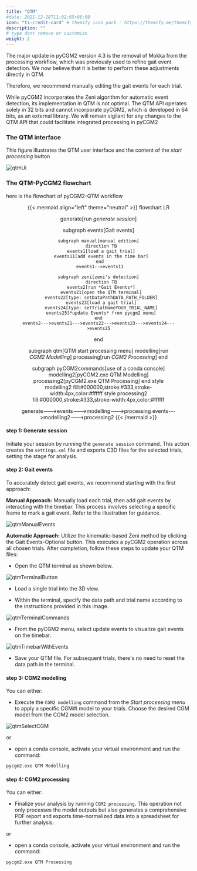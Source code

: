 ```yaml
---
title: "QTM"
#date: 2021-12-28T11:02:05+06:00
icon: "ti-credit-card" # themify icon pack : https://themify.me/themify-icons
description: ""
# type dont remove or customize
weight: 2
---
```


<div class="alert alert-dismissible alert-danger">
 <p> The major update in pyCGM2 version 4.3 is the removal of Mokka from the processing workflow, which was previously used to refine gait event detection. We now believe that it is better to perform these adjustments directly in QTM. </p>
 <p class="text-danger">Therefore, we recommend manually editing the gait events for each trial.</p>
 <p> While pyCGM2 incorporates the Zeni algorithm for automatic event detection, its implementation in QTM is not optimal. The QTM API operates solely in 32 bits and cannot incorporate pyCGM2, which is developed in 64 bits, as an external library. We will remain vigilant for any changes to the QTM API that could facilitate integrated processing in pyCGM2</p>  
 
  <p class="mb-0"></p>
</div>

### The QTM interface

This figure illustrates the QTM user interface and the content of the *start processing* button

![qtmUi](qtmUi.png)


### The QTM-PyCGM2 flowchart

here is the flowchart of pyCGM2-QTM workflow

<center>
<figure>
{{< mermaid align="left" theme="neutral" >}}
flowchart LR
  
  generate[run *generate session*]

  subgraph events[Gait events]

    subgraph manual[manual edition]
      direction TB
      events1[load a gait trial]
      events11[add events in the time bar]
     end
     events1-->events11
     
    subgraph zeni[zeni's detection]
      direction TB
      events2[run *Gait Events*]
      events21[open the QTM terminal]
      events22[type: setDataPathDATA_PATH_FOLDER]
      events23[load a gait trial]
      events24[type: setTrialNameYOUR_TRIAL_NAME]
      events25[*update Events* from pycgm2 menu]
    end
    events2--->events21--->events22--->events23--->events24--->events25
  
  end

  subgraph qtm[QTM start processing menu]
    modelling[run *CGM2 Modelling*]
    processing[run *CGM2 Processing*]
  end

  subgraph pyCGM2commands[use of a conda console]
    modelling2[pyCGM2.exe QTM Modelling]
    processing2[pyCGM2.exe QTM Processing]
  end
  style modelling2 fill:#000000,stroke:#333,stroke-width:4px,color:#ffffff
  style processing2 fill:#000000,stroke:#333,stroke-width:4px,color:#ffffff



  generate--->events--->modelling--->processing
  events--->modelling2--->processing2
{{< /mermaid >}}
</center>

#### step 1: Generate session

Initiate your session by running the `generate session` command. This action creates the `settings.xml` file and exports C3D files for the selected trials, setting the stage for analysis.


#### step 2: Gait events

To accurately detect gait events, we recommend starting with the first approach:

**Manual Approach:** Manually load each trial, then add gait events by interacting with the timebar. This process involves selecting a specific frame to mark a gait event. Refer to the illustration for guidance.

  ![qtmManualEvents](qtmManualEvents.png)

**Automatic Approach:** Utilize the kinematic-based Zeni method by clicking the Gait Events-Optional button. This executes a pyCGM2 operation across all chosen trials. After completion, follow these steps to update your QTM files:

  * Open the QTM terminal as shown below.

  ![qtmTerminalButton](qtmTerminalButton.png) 

  * Load a single trial into the 3D view.

  * Within the terminal, specify the data path and trial name according to the instructions provided in this image.

  ![qtmTerminalCommands](qtmTerminalCommands.png)

  * From the pyCGM2 menu, select update events to visualize gait events on the timebar.

  ![qtmTimebarWithEvents](qtmTimebarWithEvents.png)

  * Save your QTM file. For subsequent trials, there's no need to reset the data path in the terminal.


#### step 3: CGM2 modelling

You can either: 

 * Execute the `CGM2 modelling` command from the *Start processing menu* to apply a specific CGM#i model to your trials. Choose the desired CGM model from the CGM2 model selection.

 ![qtmSelectCGM](qtmSelectCGM.png)

or

 * open a conda console, activate your virtual environment and run the command: 
  
```bash
pycgm2.exe QTM Modelling
```

#### step 4: CGM2 processing

You can either: 

* Finalize your analysis by running `CGM2 processing`. This operation not only processes the model outputs but also generates a comprehensive PDF report and exports time-normalized data into a spreadsheet for further analysis.  

or

 * open a conda console, activate your virtual environment and run the command: 
  
```bash
pycgm2.exe QTM Processing
```